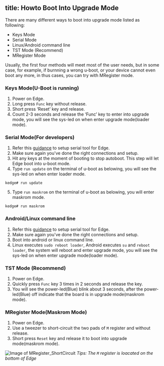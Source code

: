 title: Howto Boot Into Upgrade Mode
---

There are many different ways to boot into upgrade mode listed as following:

* Keys Mode
* Serial Mode
* Linux/Android command line
* TST Mode (Recommend)
* MRegister Mode

Usually, the first four methods will meet most of the user needs, but in some case, for example, if burnning a wrong u-boot, or your device cannot even boot any more, in thus cases, you can try with MRegister mode.

### Keys Mode(U-Boot is running)
1. Power on Edge.
2. Long press `Func` key without release.
3. Short press ‘Reset’ key and release.
4. Count 2-3 seconds and release the ‘Func’ key to enter into upgrade mode, you will see the sys-led on when enter upgrade mode(loader mode).

### Serial Mode(For developers)
1. Refer this [guidance](/edge/SetupSerialTool.html) to setup serial tool for Edge.
2. Make sure again you've done the right connections and setup.
3. Hit any keys at the moment of booting to stop autoboot. This step will let Edge boot into u-boot mode.
4. Type `run update` on the terminal of u-boot as belowing, you will see the sys-led on when enter loader mode.

```
kedge# run update
```
5. Type `run maskrom` on the terminal of u-boot as belowing, you will enter maskrom mode.

```
kedge# run maskrom
```

### Android/Linux command line
1. Refer this [guidance](/edge/SetupSerialTool.html) to setup serial tool for Edge.
2. Make sure again you've done the right connections and setup.
3. Boot into android or linux command line.
4. Linux executes `sudo reboot loader`, Android executes `su` and `reboot loader`, the system will reboot and enter upgrade mode, you will see the sys-led on when enter upgrade mode(loader mode).

### TST Mode (Recommend)
1. Power on Edge.
2. Quickly press `Func` key 3 times in 2 seconds and release the key.
3. You will see the power-led(Blue) blink about 3 seconds, after the power-led(Blue) off indicate that the board is in upgrade mode(maskrom mode).

### MRegister Mode(Maskrom Mode)
1. Power on Edge.
2. Use a tweezer to short-circuit the two pads of `M` register and without release.
3. Short press `Reset` key and release it to boot into upgrade mode(maskrom mode).

![Image of MRegister_ShortCircuit](/images/edge/MRegister_ShortCircuit.png)
*Tips: The  `M` register is loacated on the bottom of Edge*
